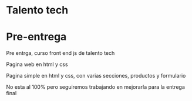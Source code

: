 # Talento tech
# Pre-entrega
Pre entrga, curso front end js de talento tech

Pagina web en html y css

Pagina simple en html y css, con varias secciones, productos y formulario

No esta al 100% pero seguiremos trabajando en mejorarla para la entrega final
